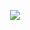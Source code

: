 <p align="center">
  <img src="https://github.com/NME-rahul/Artificial-Neural-Network/assets/100432854/442f960a-ca37-4cc0-8237-92becada8f9a" height="" width="" />
</p>
